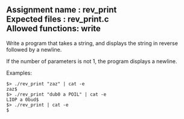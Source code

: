 Assignment name  : rev\_print  
Expected files   : rev\_print.c  
Allowed functions: write   
--------------------------------------------------------------------------------  

Write a program that takes a string, and displays the string in reverse
followed by a newline.  

If the number of parameters is not 1, the program displays a newline.  

Examples:  
```
$> ./rev_print "zaz" | cat -e
zaz$
$> ./rev_print "dub0 a POIL" | cat -e
LIOP a 0bud$
$> ./rev_print | cat -e
$
```
